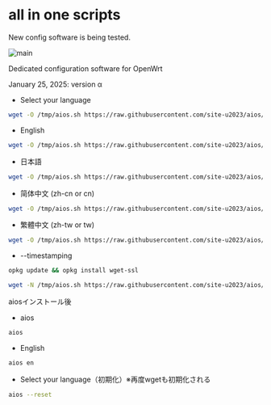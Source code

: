 # all in one scripts

New config software is being tested.

![main](https://github.com/user-attachments/assets/ebfc8ca2-a42e-470c-9a89-9b5e3eb4ccb8)

Dedicated configuration software for OpenWrt

January 25, 2025: version α

- Select your language
```sh
wget -O /tmp/aios.sh https://raw.githubusercontent.com/site-u2023/aios/main/aios.sh; sh /tmp/aios.sh
```

- English
```sh
wget -O /tmp/aios.sh https://raw.githubusercontent.com/site-u2023/aios/main/aios.sh; sh /tmp/aios.sh en
```

- 日本語
```sh
wget -O /tmp/aios.sh https://raw.githubusercontent.com/site-u2023/aios/main/aios.sh; sh /tmp/aios.sh ja
```

- 简体中文 (zh-cn or cn)
```sh
wget -O /tmp/aios.sh https://raw.githubusercontent.com/site-u2023/aios/main/aios.sh; sh /tmp/aios.sh cn
```

- 繁體中文 (zh-tw or tw)
```sh
wget -O /tmp/aios.sh https://raw.githubusercontent.com/site-u2023/aios/main/aios.sh; sh /tmp/aios.sh tw
```

- --timestamping
```sh
opkg update && opkg install wget-ssl
```
```sh
wget -N /tmp/aios.sh https://raw.githubusercontent.com/site-u2023/aios/main/aios.sh; sh /tmp/aios.sh ja
```

aiosインストール後
- aios
```sh
aios
```
- English
```sh
aios en
```
- Select your language（初期化）※再度wgetも初期化される
```sh
aios --reset
```


